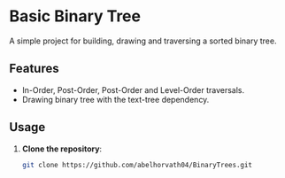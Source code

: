 # **Basic Binary Tree**

A simple project for building, drawing and traversing a sorted binary tree.

## **Features**
- In-Order, Post-Order, Post-Order and Level-Order traversals.
- Drawing binary tree with the text-tree dependency.

## **Usage**
1. **Clone the repository**:
   ```bash
   git clone https://github.com/abelhorvath04/BinaryTrees.git
